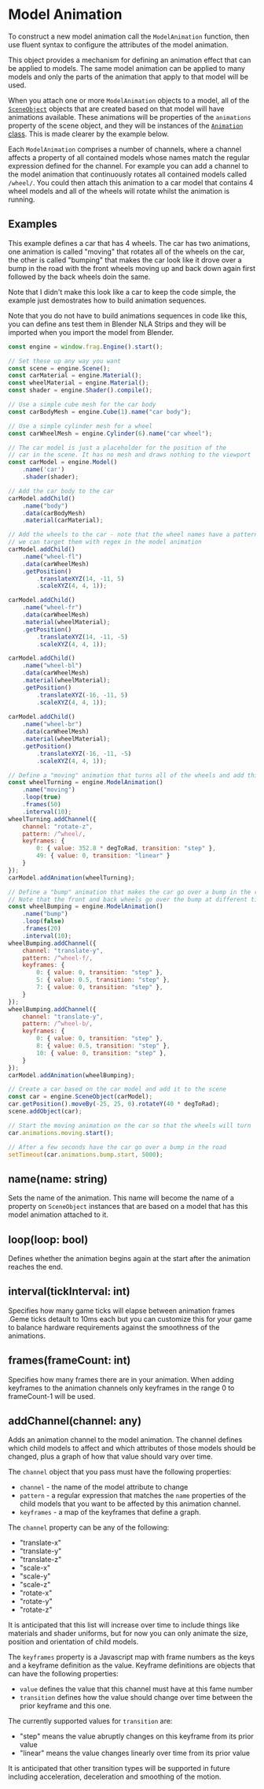 # Model Animation
To construct a new model animation call the `ModelAnimation` function,
then use fluent syntax to configure the attributes of the model animation.

This object provides a mechanism for defining an animation effect that
can be applied to models. The same model animation can be applied to
many models and only the parts of the animation that apply to that
model will be used.

When you attach one or more `ModelAnimation` objects to a model, all of the
[`SceneObject`](scene-object.md) objects that are created based on that model 
will have animations available. These animations will be properties of 
the `animations` property of the scene object, and they will be instances of the 
[`Animation` class](animation.md). This is made clearer by the example below.

Each `ModelAnimation` comprises a number of channels, where a channel affects
a property of all contained models whose names match the regular expression
defined for the channel. For example you can add a channel to the model animation
that continuously rotates all contained models called `/wheel/`. You could then
attach this animation to a car model that contains 4 wheel models and all of the
wheels will rotate whilst the animation is running.

## Examples
This example defines a car that has 4 wheels. The car has two animations, one
animation is called "moving" that rotates all of the wheels on the car, the
other is called "bumping" that makes the car look like it drove over a bump
in the road with the front wheels moving up and back down again first followed 
by the back wheels doin the same.

Note that I didn't make this look like a car to keep the code simple, the example
just demostrates how to build animation sequences.

Note that you do not have to build animations sequences in code like this, you
can define ans test them in Blender NLA Strips and they will be imported when
you import the model from Blender.

```javascript
const engine = window.frag.Engine().start();

// Set these up any way you want
const scene = engine.Scene();
const carMaterial = engine.Material();
const wheelMaterial = engine.Material();
const shader = engine.Shader().compile();

// Use a simple cube mesh for the car body
const carBodyMesh = engine.Cube(1).name("car body");

// Use a simple cylinder mesh for a wheel
const carWheelMesh = engine.Cylinder(6).name("car wheel");

// The car model is just a placeholder for the position of the
// car in the scene. It has no mesh and draws nothing to the viewport
const carModel = engine.Model()
    .name('car')
    .shader(shader);

// Add the car body to the car
carModel.addChild()
    .name("body")
    .data(carBodyMesh)
    .material(carMaterial);

// Add the wheels to the car - note that the wheel names have a pattern so that
// we can target them with regex in the model animation
carModel.addChild()
    .name("wheel-fl")
    .data(carWheelMesh)
    .getPosition()
        .translateXYZ(14, -11, 5)
        .scaleXYZ(4, 4, 1));

carModel.addChild()
    .name("wheel-fr")
    .data(carWheelMesh)
    .material(wheelMaterial);
    .getPosition()
        .translateXYZ(14, -11, -5)
        .scaleXYZ(4, 4, 1));

carModel.addChild()
    .name("wheel-bl")
    .data(carWheelMesh)
    .material(wheelMaterial);
    .getPosition()
        .translateXYZ(-16, -11, 5)
        .scaleXYZ(4, 4, 1));
        
carModel.addChild()
    .name("wheel-br")
    .data(carWheelMesh)
    .material(wheelMaterial);
    .getPosition()
        .translateXYZ(-16, -11, -5)
        .scaleXYZ(4, 4, 1));

// Define a "moving" animation that turns all of the wheels and add this to the car model
const wheelTurning = engine.ModelAnimation()
    .name("moving")
    .loop(true)
    .frames(50)
    .interval(10);
wheelTurning.addChannel({
    channel: "rotate-z",
    pattern: /^wheel/,
    keyframes: {
        0: { value: 352.8 * degToRad, transition: "step" },
        49: { value: 0, transition: "linear" }
    }
});
carModel.addAnimation(wheelTurning);

// Define a "bump" animation that makes the car go over a bump in the road
// Note that the front and back wheels go over the bump at different times
const wheelBumping = engine.ModelAnimation()
    .name("bump")
    .loop(false)
    .frames(20)
    .interval(10);
wheelBumping.addChannel({
    channel: "translate-y",
    pattern: /^wheel-f/,
    keyframes: {
        0: { value: 0, transition: "step" },
        5: { value: 0.5, transition: "step" },
        7: { value: 0, transition: "step" },
    }
});
wheelBumping.addChannel({
    channel: "translate-y",
    pattern: /^wheel-b/,
    keyframes: {
        0: { value: 0, transition: "step" },
        8: { value: 0.5, transition: "step" },
        10: { value: 0, transition: "step" },
    }
});
carModel.addAnimation(wheelBumping);

// Create a car based on the car model and add it to the scene
const car = engine.SceneObject(carModel);
car.getPosition().moveBy(-25, 25, 0).rotateY(40 * degToRad);
scene.addObject(car);

// Start the moving animation on the car so that the wheels will turn
car.animations.moving.start();

// After a few seconds have the car go over a bump in the road
setTimeout(car.animations.bump.start, 5000);
```

## name(name: string)
Sets the name of the animation. This name will become the name of a
property on `SceneObject` instances that are based on a model that
has this model animation attached to it.

## loop(loop: bool)
Defines whether the animation begins again at the start after the
animation reaches the end.

## interval(tickInterval: int)
Specifies how many game ticks will elapse between animation frames .Geme 
ticks detault to 10ms each but you can customize this for your game to 
balance hardware requirements against the smoothness of the animations.

## frames(frameCount: int)
Specifies how many frames there are in your animation. When adding keyframes
to the animation channels only keyframes in the range 0 to frameCount-1 will
be used.

## addChannel(channel: any)
Adds an animation channel to the model animation. The channel defines
which child models to affect and which attributes of those models should
be changed, plus a graph of how that value should vary over time.

The `channel` object that you pass must have the following properties:
* `channel` - the name of the model attribute to change
* `pattern` - a regular expression that matches the `name` properties of
  the child models that you want to be affected by this animation channel.
* `keyframes` - a map of the keyframes that define a graph.

The `channel` property can be any of the following:
* "translate-x"
* "translate-y"
* "translate-z"
* "scale-x"
* "scale-y"
* "scale-z"
* "rotate-x"
* "rotate-y"
* "rotate-z"

It is anticipated that this list will increase over time to include
things like materials and shader uniforms, but for now you can only
animate the size, position and orientation of child models.

The `keyframes` property is a Javascript map with frame numbers as
the keys and a keyframe definition as the value. Keyframe definitions
are objects that can have the following properties:
* `value` defines the value that this channel must have at this fame number
* `transition` defines how the value should change over time between
  the prior keyframe and this one.

The currently supported values for `transition` are:
* "step" means the value abruptly changes on this keyframe from its prior value
* "linear" means the value changes linearly over time from its prior value

It is anticipated that other transition types will be supported in
future including acceleration, deceleration and smoothing of the motion.